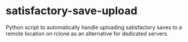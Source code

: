# satisfactory-save-upload
Python script to automatically handle uploading satisfactory saves to a remote location on rclone as an alternative for dedicated servers.
